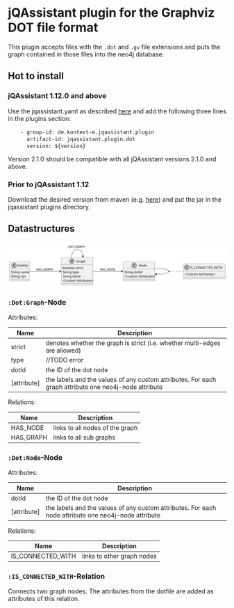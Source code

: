 # jQAssistant plugin for the Graphviz DOT file format

This plugin accepts files with the `.dot` and `.gv` file extensions and puts the graph contained in those files into the neo4j database.

## Hot to install

### jQAssistant 1.12.0 and above 

Use the jqassistant.yaml as described [here](https://jqassistant.github.io/jqassistant/current/)
and add the following three lines in the plugins section:

```
    - group-id: de.kontext-e.jqassistant.plugin
      artifact-id: jqassistant.plugin.dot
      version: ${version}
```
Version 2.1.0 should be compatible with all jQAssistant versions 2.1.0 and above.

### Prior to jQAssistant 1.12

Download the desired version from maven
(e.g. [here](https://mvnrepository.com/artifact/de.kontext-e.jqassistant.plugin/jqassistant.plugin.asciidoc))
and put the jar in the jqassistant plugins directory.

## Datastructures

![](datastructure.svg)

### `:Dot:Graph`-Node

Attributes:

| Name        | Description                                                                                           |
|-------------|-------------------------------------------------------------------------------------------------------|
| strict      | denotes whether the graph is strict (i.e. whether multi-edges are allowed)                            |
| type        | //TODO error                                                                                          |
| dotId       | the ID of the dot node                                                                                |
| [attribute] | the labels and the values of any custom attributes. For each graph attribute one neo4j-node attribute |

Relations:

| Name      | Description                     |
|-----------|---------------------------------|
| HAS_NODE  | links to all nodes of the graph |
| HAS_GRAPH | links to all sub graphs         |


### `:Dot:Node`-Node

Attributes:

| Name        | Description                                                                                          |
|-------------|------------------------------------------------------------------------------------------------------|
| dotId       | the ID of the dot node                                                                               |
| [attribute] | the labels and the values of any custom attributes. For each node attribute one neo4j-node attribute |

Relations:

| Name              | Description                |
|-------------------|----------------------------|
| IS_CONNECTED_WITH | links to other graph nodes |

### `:IS_CONNECTED_WITH`-Relation

Connects two graph nodes. The attributes from the dotfile are added as attributes of this relation.

